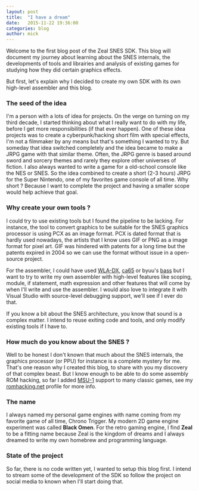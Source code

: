 ```yaml
---
layout: post
title:  "I have a dream"
date:   2015-11-22 19:36:00
categories: blog
author: mick
---
```

Welcome to the first blog post of the Zeal SNES SDK. This blog will document my journey about learning about the SNES internals, the developments of tools and librairies and analysis of existing games for studying how they did certain graphics effects.

But first, let's explain why I decided to create my own SDK with its own high-level assembler and this blog.

### The seed of the idea
I'm a person with a lots of idea for projects. On the verge on turning on my third decade, I started thinking about what I really want to do with my life, before I get more responsibilities (if that ever happen). One of these idea projects was to create a cyberpunk/hacking short film with special effects, I'm not a filmmaker by any means but that's something I wanted to try. But someday that idea switched completely and the idea became to make a JRPG game with that similar theme. Often, the JRPG genre is based around sword and sorcery themes and rarely they explore other universes of fiction. I also always wanted to write a game for a old-school console like the NES or SNES. So the idea combined to create a short (2-3 hours) JRPG for the Super Nintendo, one of my favorites game console of all time. Why short ? Because I want to complete the project and having a smaller scope would help achieve that goal.

### Why create your own tools ?
I could try to use existing tools but I found the pipeline to be lacking. For instance, the tool to convert graphics to be suitable for the SNES graphics processor is using PCX as an image format. PCX is dated format that is hardly used nowadays, the artists that I know uses GIF or PNG as a image format for pixel art. GIF was hindered with patents for a long time but the patents expired in 2004 so we can use the format without issue in a open-source project.

For the assembler, I could have used [WLA-DX](http://www.villehelin.com/wla.html), [ca65](http://cc65.github.io/cc65/) or byuu's [bass](http://byuu.org/tool/bass/) but I want to try to write my own assembler with high-level features like scoping, module, if statement, math expression and other features that will come by when I'll write and use the assembler. I would also love to integrate it with Visual Studio with source-level debugging support, we'll see if I ever do that.

If you know a bit about the SNES architecture, you know that sound is a complex matter. I intend to reuse exiting code and tools, and only modify existing tools if I have to. 

### How much do you know about the SNES ?
Well to be honest I don't known that much about the SNES internals, the graphics processor (or PPU) for instance is a complete mystery for me. That's one reason why I created this blog, to share with you my discovery of that complex beast. But I know enough to be able to do some assembly ROM hacking, so far I added [MSU-1](http://helmet.kafuka.org/msu1.htm) support to many classic games, see my [romhacking.net](http://www.romhacking.net/community/3447/) profile for more info.

### The name
I always named my personal game engines with name coming from my favorite game of all time, Chrono Trigger. My modern 2D game engine experiment was called **Black Omen**. For the retro gaming engine, I find **Zeal** to be a fitting name because Zeal is the kingdom of dreams and I always dreamed to write my own homebrew and programming language.

### State of the project
So far, there is no code written yet, I wanted to setup this blog first. I intend to stream some of the development of the SDK so follow the project on social media to known when I'll start doing that.